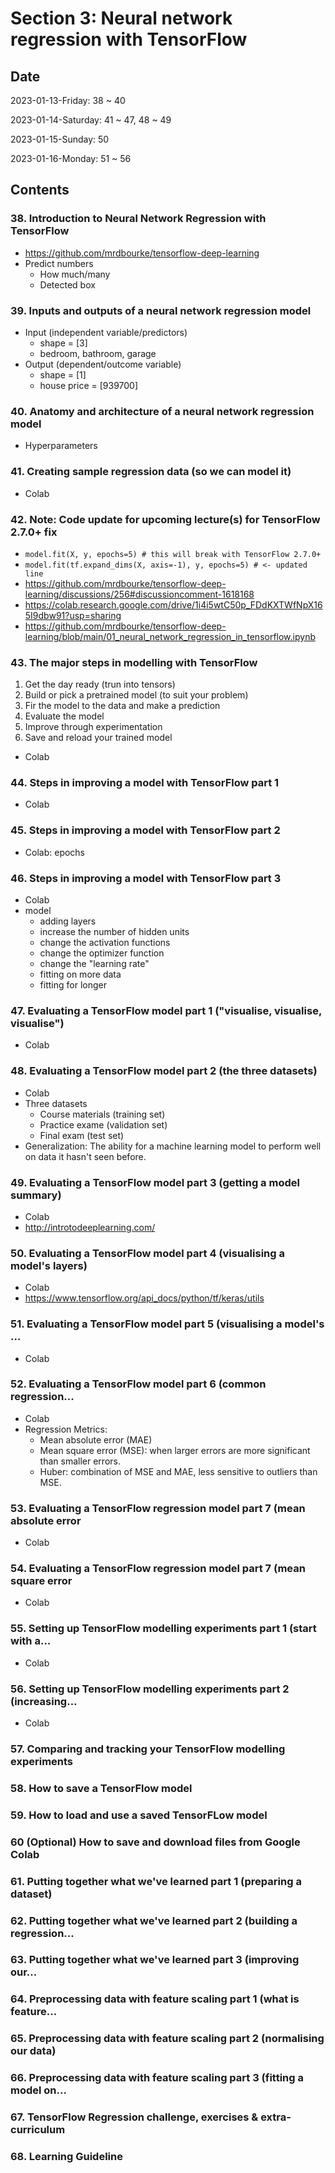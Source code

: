 # Section 3: Neural network regression with TensorFlow

## Date

2023-01-13-Friday: 38 ~ 40

2023-01-14-Saturday: 41 ~ 47, 48 ~ 49

2023-01-15-Sunday: 50

2023-01-16-Monday: 51 ~ 56

## Contents

### 38. Introduction to Neural Network Regression with TensorFlow

- https://github.com/mrdbourke/tensorflow-deep-learning
- Predict numbers
  - How much/many
  - Detected box

### 39. Inputs and outputs of a neural network regression model

- Input (independent variable/predictors)
  - shape = [3]
  - bedroom, bathroom, garage
- Output (dependent/outcome variable)
  - shape = [1]
  - house price = [939700]

### 40. Anatomy and architecture of a neural network regression model

- Hyperparameters

### 41. Creating sample regression data (so we can model it)

- Colab

### 42. Note: Code update for upcoming lecture(s) for TensorFlow 2.7.0+ fix

- `model.fit(X, y, epochs=5) # this will break with TensorFlow 2.7.0+`
- `model.fit(tf.expand_dims(X, axis=-1), y, epochs=5) # <- updated line`
- https://github.com/mrdbourke/tensorflow-deep-learning/discussions/256#discussioncomment-1618168
- https://colab.research.google.com/drive/1i4i5wtC50p_FDdKXTWfNpX165I9dbw91?usp=sharing
- https://github.com/mrdbourke/tensorflow-deep-learning/blob/main/01_neural_network_regression_in_tensorflow.ipynb

### 43. The major steps in modelling with TensorFlow

1. Get the day ready (trun into tensors)
2. Build or pick a pretrained model (to suit your problem)
3. Fir the model to the data and make a prediction
4. Evaluate the model
5. Improve through experimentation
6. Save and reload your trained model
- Colab

### 44. Steps in improving a model with TensorFlow part 1

- Colab

### 45. Steps in improving a model with TensorFlow part 2

- Colab: epochs

### 46. Steps in improving a model with TensorFlow part 3

- Colab
- model
  - adding layers
  - increase the number of hidden units
  - change the activation functions
  - change the optimizer function
  - change the "learning rate"
  - fitting on more data
  - fitting for longer

### 47. Evaluating a TensorFlow model part 1 ("visualise, visualise, visualise")

- Colab

### 48. Evaluating a TensorFlow model part 2 (the three datasets)

- Colab
- Three datasets
  - Course materials (training set)
  - Practice exame (validation set)
  - Final exam (test set)
- Generalization: The ability for a machine learning model to perform well on data it hasn't seen before.

### 49. Evaluating a TensorFlow model part 3 (getting a model summary)

- Colab
- http://introtodeeplearning.com/

### 50. Evaluating a TensorFlow model part 4 (visualising a model's layers)

- Colab
- https://www.tensorflow.org/api_docs/python/tf/keras/utils

### 51. Evaluating a TensorFlow model part 5 (visualising a model's ...

- Colab

### 52. Evaluating a TensorFlow model part 6 (common regression...

- Colab
- Regression Metrics:
  - Mean absolute error (MAE)
  - Mean square error (MSE): when larger errors are more significant than smaller errors.
  - Huber: combination of MSE and MAE, less sensitive to outliers than MSE.

### 53. Evaluating a TensorFlow regression model part 7 (mean absolute error

- Colab

### 54. Evaluating a TensorFlow regression model part 7 (mean square error

- Colab

### 55. Setting up TensorFlow modelling experiments part 1 (start with a...

- Colab 

### 56. Setting up TensorFlow modelling experiments part 2 (increasing...

- Colab

### 57. Comparing and tracking your TensorFlow modelling experiments

### 58. How to save a TensorFlow model

### 59. How to load and use a saved TensorFLow model

### 60 (Optional) How to save and download files from Google Colab

### 61. Putting together what we've learned part 1 (preparing a dataset)

### 62. Putting together what we've learned part 2 (building a regression...

### 63. Putting together what we've learned part 3 (improving our...

### 64. Preprocessing data with feature scaling part 1 (what is feature...

### 65. Preprocessing data with feature scaling part 2 (normalising our data)

### 66. Preprocessing data with feature scaling part 3 (fitting a model on...

### 67. TensorFlow Regression challenge, exercises & extra-curriculum

### 68. Learning Guideline

